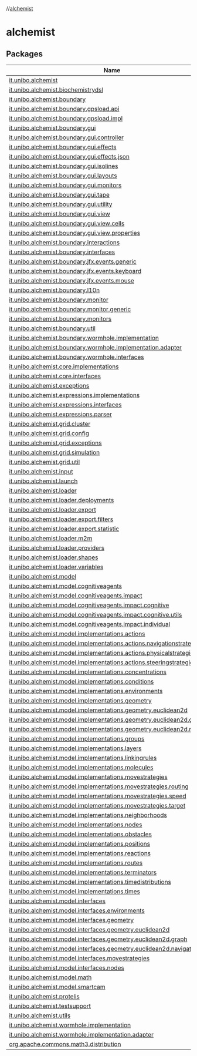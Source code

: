 //[alchemist](index.md)

# alchemist

## Packages

| Name |
|---|
| [it.unibo.alchemist](alchemist/it.unibo.alchemist/index.md) |
| [it.unibo.alchemist.biochemistrydsl](alchemist/it.unibo.alchemist.biochemistrydsl/index.md) |
| [it.unibo.alchemist.boundary](alchemist/it.unibo.alchemist.boundary/index.md) |
| [it.unibo.alchemist.boundary.gpsload.api](alchemist/it.unibo.alchemist.boundary.gpsload.api/index.md) |
| [it.unibo.alchemist.boundary.gpsload.impl](alchemist/it.unibo.alchemist.boundary.gpsload.impl/index.md) |
| [it.unibo.alchemist.boundary.gui](alchemist/it.unibo.alchemist.boundary.gui/index.md) | This package contains the Alchemist simulation GUI implementation. |
| [it.unibo.alchemist.boundary.gui.controller](alchemist/it.unibo.alchemist.boundary.gui.controller/index.md) | This package contains all the JavaFX controller classes for FXML layouts. |
| [it.unibo.alchemist.boundary.gui.effects](alchemist/it.unibo.alchemist.boundary.gui.effects/index.md) |
| [it.unibo.alchemist.boundary.gui.effects.json](alchemist/it.unibo.alchemist.boundary.gui.effects.json/index.md) | This package contains all the classes useful to save/load [effect groups](alchemist/it.unibo.alchemist.boundary.gui.effects/-effect-group/index.md) to/from file, in human-readable format (JSON). |
| [it.unibo.alchemist.boundary.gui.isolines](alchemist/it.unibo.alchemist.boundary.gui.isolines/index.md) |
| [it.unibo.alchemist.boundary.gui.layouts](alchemist/it.unibo.alchemist.boundary.gui.layouts/index.md) |
| [it.unibo.alchemist.boundary.gui.monitors](alchemist/it.unibo.alchemist.boundary.gui.monitors/index.md) |
| [it.unibo.alchemist.boundary.gui.tape](alchemist/it.unibo.alchemist.boundary.gui.tape/index.md) |
| [it.unibo.alchemist.boundary.gui.utility](alchemist/it.unibo.alchemist.boundary.gui.utility/index.md) | This package contains some static utility classes for Alchemist GUI. |
| [it.unibo.alchemist.boundary.gui.view](alchemist/it.unibo.alchemist.boundary.gui.view/index.md) | This package contains all the View-specific classes. |
| [it.unibo.alchemist.boundary.gui.view.cells](alchemist/it.unibo.alchemist.boundary.gui.view.cells/index.md) | This package contains all the cells needed for custom {@code ListViews}. |
| [it.unibo.alchemist.boundary.gui.view.properties](alchemist/it.unibo.alchemist.boundary.gui.view.properties/index.md) | This package contains new JavaFX Properties specifically written to be [java.io.Serializable](https://docs.oracle.com/javase/8/docs/api/java/io/Serializable.html) and to be used as [Effects](alchemist/it.unibo.alchemist.boundary.gui.effects/-effect-f-x/index.md) properties. |
| [it.unibo.alchemist.boundary.interactions](alchemist/it.unibo.alchemist.boundary.interactions/index.md) |
| [it.unibo.alchemist.boundary.interfaces](alchemist/it.unibo.alchemist.boundary.interfaces/index.md) |
| [it.unibo.alchemist.boundary.jfx.events.generic](alchemist/it.unibo.alchemist.boundary.jfx.events.generic/index.md) |
| [it.unibo.alchemist.boundary.jfx.events.keyboard](alchemist/it.unibo.alchemist.boundary.jfx.events.keyboard/index.md) |
| [it.unibo.alchemist.boundary.jfx.events.mouse](alchemist/it.unibo.alchemist.boundary.jfx.events.mouse/index.md) |
| [it.unibo.alchemist.boundary.l10n](alchemist/it.unibo.alchemist.boundary.l10n/index.md) | This package contains all utilities for localization. |
| [it.unibo.alchemist.boundary.monitor](alchemist/it.unibo.alchemist.boundary.monitor/index.md) | This package contains generic monitors for various Environments. |
| [it.unibo.alchemist.boundary.monitor.generic](alchemist/it.unibo.alchemist.boundary.monitor.generic/index.md) |
| [it.unibo.alchemist.boundary.monitors](alchemist/it.unibo.alchemist.boundary.monitors/index.md) |
| [it.unibo.alchemist.boundary.util](alchemist/it.unibo.alchemist.boundary.util/index.md) |
| [it.unibo.alchemist.boundary.wormhole.implementation](alchemist/it.unibo.alchemist.boundary.wormhole.implementation/index.md) |
| [it.unibo.alchemist.boundary.wormhole.implementation.adapter](alchemist/it.unibo.alchemist.boundary.wormhole.implementation.adapter/index.md) |
| [it.unibo.alchemist.boundary.wormhole.interfaces](alchemist/it.unibo.alchemist.boundary.wormhole.interfaces/index.md) |
| [it.unibo.alchemist.core.implementations](alchemist/it.unibo.alchemist.core.implementations/index.md) |
| [it.unibo.alchemist.core.interfaces](alchemist/it.unibo.alchemist.core.interfaces/index.md) | This package contains the interfaces to implement in order to create an engine. |
| [it.unibo.alchemist.exceptions](alchemist/it.unibo.alchemist.exceptions/index.md) |
| [it.unibo.alchemist.expressions.implementations](alchemist/it.unibo.alchemist.expressions.implementations/index.md) |
| [it.unibo.alchemist.expressions.interfaces](alchemist/it.unibo.alchemist.expressions.interfaces/index.md) |
| [it.unibo.alchemist.expressions.parser](alchemist/it.unibo.alchemist.expressions.parser/index.md) |
| [it.unibo.alchemist.grid.cluster](alchemist/it.unibo.alchemist.grid.cluster/index.md) |
| [it.unibo.alchemist.grid.config](alchemist/it.unibo.alchemist.grid.config/index.md) |
| [it.unibo.alchemist.grid.exceptions](alchemist/it.unibo.alchemist.grid.exceptions/index.md) |
| [it.unibo.alchemist.grid.simulation](alchemist/it.unibo.alchemist.grid.simulation/index.md) |
| [it.unibo.alchemist.grid.util](alchemist/it.unibo.alchemist.grid.util/index.md) |
| [it.unibo.alchemist.input](alchemist/it.unibo.alchemist.input/index.md) |
| [it.unibo.alchemist.launch](alchemist/it.unibo.alchemist.launch/index.md) |
| [it.unibo.alchemist.loader](alchemist/it.unibo.alchemist.loader/index.md) |
| [it.unibo.alchemist.loader.deployments](alchemist/it.unibo.alchemist.loader.deployments/index.md) |
| [it.unibo.alchemist.loader.export](alchemist/it.unibo.alchemist.loader.export/index.md) |
| [it.unibo.alchemist.loader.export.filters](alchemist/it.unibo.alchemist.loader.export.filters/index.md) |
| [it.unibo.alchemist.loader.export.statistic](alchemist/it.unibo.alchemist.loader.export.statistic/index.md) |
| [it.unibo.alchemist.loader.m2m](alchemist/it.unibo.alchemist.loader.m2m/index.md) |
| [it.unibo.alchemist.loader.providers](alchemist/it.unibo.alchemist.loader.providers/index.md) |
| [it.unibo.alchemist.loader.shapes](alchemist/it.unibo.alchemist.loader.shapes/index.md) |
| [it.unibo.alchemist.loader.variables](alchemist/it.unibo.alchemist.loader.variables/index.md) |
| [it.unibo.alchemist.model](alchemist/it.unibo.alchemist.model/index.md) |
| [it.unibo.alchemist.model.cognitiveagents](alchemist/it.unibo.alchemist.model.cognitiveagents/index.md) |
| [it.unibo.alchemist.model.cognitiveagents.impact](alchemist/it.unibo.alchemist.model.cognitiveagents.impact/index.md) |
| [it.unibo.alchemist.model.cognitiveagents.impact.cognitive](alchemist/it.unibo.alchemist.model.cognitiveagents.impact.cognitive/index.md) |
| [it.unibo.alchemist.model.cognitiveagents.impact.cognitive.utils](alchemist/it.unibo.alchemist.model.cognitiveagents.impact.cognitive.utils/index.md) |
| [it.unibo.alchemist.model.cognitiveagents.impact.individual](alchemist/it.unibo.alchemist.model.cognitiveagents.impact.individual/index.md) |
| [it.unibo.alchemist.model.implementations.actions](alchemist/it.unibo.alchemist.model.implementations.actions/index.md) |
| [it.unibo.alchemist.model.implementations.actions.navigationstrategies](alchemist/it.unibo.alchemist.model.implementations.actions.navigationstrategies/index.md) |
| [it.unibo.alchemist.model.implementations.actions.physicalstrategies](alchemist/it.unibo.alchemist.model.implementations.actions.physicalstrategies/index.md) |
| [it.unibo.alchemist.model.implementations.actions.steeringstrategies](alchemist/it.unibo.alchemist.model.implementations.actions.steeringstrategies/index.md) |
| [it.unibo.alchemist.model.implementations.concentrations](alchemist/it.unibo.alchemist.model.implementations.concentrations/index.md) |
| [it.unibo.alchemist.model.implementations.conditions](alchemist/it.unibo.alchemist.model.implementations.conditions/index.md) |
| [it.unibo.alchemist.model.implementations.environments](alchemist/it.unibo.alchemist.model.implementations.environments/index.md) |
| [it.unibo.alchemist.model.implementations.geometry](alchemist/it.unibo.alchemist.model.implementations.geometry/index.md) |
| [it.unibo.alchemist.model.implementations.geometry.euclidean2d](alchemist/it.unibo.alchemist.model.implementations.geometry.euclidean2d/index.md) |
| [it.unibo.alchemist.model.implementations.geometry.euclidean2d.graph](alchemist/it.unibo.alchemist.model.implementations.geometry.euclidean2d.graph/index.md) |
| [it.unibo.alchemist.model.implementations.geometry.euclidean2d.navigator](alchemist/it.unibo.alchemist.model.implementations.geometry.euclidean2d.navigator/index.md) |
| [it.unibo.alchemist.model.implementations.groups](alchemist/it.unibo.alchemist.model.implementations.groups/index.md) |
| [it.unibo.alchemist.model.implementations.layers](alchemist/it.unibo.alchemist.model.implementations.layers/index.md) |
| [it.unibo.alchemist.model.implementations.linkingrules](alchemist/it.unibo.alchemist.model.implementations.linkingrules/index.md) |
| [it.unibo.alchemist.model.implementations.molecules](alchemist/it.unibo.alchemist.model.implementations.molecules/index.md) |
| [it.unibo.alchemist.model.implementations.movestrategies](alchemist/it.unibo.alchemist.model.implementations.movestrategies/index.md) |
| [it.unibo.alchemist.model.implementations.movestrategies.routing](alchemist/it.unibo.alchemist.model.implementations.movestrategies.routing/index.md) |
| [it.unibo.alchemist.model.implementations.movestrategies.speed](alchemist/it.unibo.alchemist.model.implementations.movestrategies.speed/index.md) |
| [it.unibo.alchemist.model.implementations.movestrategies.target](alchemist/it.unibo.alchemist.model.implementations.movestrategies.target/index.md) |
| [it.unibo.alchemist.model.implementations.neighborhoods](alchemist/it.unibo.alchemist.model.implementations.neighborhoods/index.md) |
| [it.unibo.alchemist.model.implementations.nodes](alchemist/it.unibo.alchemist.model.implementations.nodes/index.md) |
| [it.unibo.alchemist.model.implementations.obstacles](alchemist/it.unibo.alchemist.model.implementations.obstacles/index.md) |
| [it.unibo.alchemist.model.implementations.positions](alchemist/it.unibo.alchemist.model.implementations.positions/index.md) |
| [it.unibo.alchemist.model.implementations.reactions](alchemist/it.unibo.alchemist.model.implementations.reactions/index.md) |
| [it.unibo.alchemist.model.implementations.routes](alchemist/it.unibo.alchemist.model.implementations.routes/index.md) |
| [it.unibo.alchemist.model.implementations.terminators](alchemist/it.unibo.alchemist.model.implementations.terminators/index.md) |
| [it.unibo.alchemist.model.implementations.timedistributions](alchemist/it.unibo.alchemist.model.implementations.timedistributions/index.md) |
| [it.unibo.alchemist.model.implementations.times](alchemist/it.unibo.alchemist.model.implementations.times/index.md) | Time implementations. |
| [it.unibo.alchemist.model.interfaces](alchemist/it.unibo.alchemist.model.interfaces/index.md) |
| [it.unibo.alchemist.model.interfaces.environments](alchemist/it.unibo.alchemist.model.interfaces.environments/index.md) |
| [it.unibo.alchemist.model.interfaces.geometry](alchemist/it.unibo.alchemist.model.interfaces.geometry/index.md) |
| [it.unibo.alchemist.model.interfaces.geometry.euclidean2d](alchemist/it.unibo.alchemist.model.interfaces.geometry.euclidean2d/index.md) |
| [it.unibo.alchemist.model.interfaces.geometry.euclidean2d.graph](alchemist/it.unibo.alchemist.model.interfaces.geometry.euclidean2d.graph/index.md) |
| [it.unibo.alchemist.model.interfaces.geometry.euclidean2d.navigator](alchemist/it.unibo.alchemist.model.interfaces.geometry.euclidean2d.navigator/index.md) |
| [it.unibo.alchemist.model.interfaces.movestrategies](alchemist/it.unibo.alchemist.model.interfaces.movestrategies/index.md) |
| [it.unibo.alchemist.model.interfaces.nodes](alchemist/it.unibo.alchemist.model.interfaces.nodes/index.md) |
| [it.unibo.alchemist.model.math](alchemist/it.unibo.alchemist.model.math/index.md) |
| [it.unibo.alchemist.model.smartcam](alchemist/it.unibo.alchemist.model.smartcam/index.md) |
| [it.unibo.alchemist.protelis](alchemist/it.unibo.alchemist.protelis/index.md) |
| [it.unibo.alchemist.testsupport](alchemist/it.unibo.alchemist.testsupport/index.md) |
| [it.unibo.alchemist.utils](alchemist/it.unibo.alchemist.utils/index.md) |
| [it.unibo.alchemist.wormhole.implementation](alchemist/it.unibo.alchemist.wormhole.implementation/index.md) |
| [it.unibo.alchemist.wormhole.implementation.adapter](alchemist/it.unibo.alchemist.wormhole.implementation.adapter/index.md) |
| [org.apache.commons.math3.distribution](alchemist/org.apache.commons.math3.distribution/index.md) |
